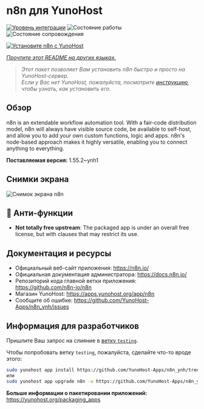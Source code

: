 <!--
Важно: этот README был автоматически сгенерирован <https://github.com/YunoHost/apps/tree/master/tools/readme_generator>
Он НЕ ДОЛЖЕН редактироваться вручную.
-->

# n8n для YunoHost

[![Уровень интеграции](https://dash.yunohost.org/integration/n8n.svg)](https://ci-apps.yunohost.org/ci/apps/n8n/) ![Состояние работы](https://ci-apps.yunohost.org/ci/badges/n8n.status.svg) ![Состояние сопровождения](https://ci-apps.yunohost.org/ci/badges/n8n.maintain.svg)

[![Установите n8n с YunoHost](https://install-app.yunohost.org/install-with-yunohost.svg)](https://install-app.yunohost.org/?app=n8n)

*[Прочтите этот README на других языках.](./ALL_README.md)*

> *Этот пакет позволяет Вам установить n8n быстро и просто на YunoHost-сервер.*  
> *Если у Вас нет YunoHost, пожалуйста, посмотрите [инструкцию](https://yunohost.org/install), чтобы узнать, как установить его.*

## Обзор

n8n is an extendable workflow automation tool. With a fair-code distribution model, n8n will always have visible source code, be available to self-host, and allow you to add your own custom functions, logic and apps. n8n's node-based approach makes it highly versatile, enabling you to connect anything to everything.

**Поставляемая версия:** 1.55.2~ynh1

## Снимки экрана

![Снимок экрана n8n](./doc/screenshots/n8n-screenshot.png)

## :red_circle: Анти-функции

- **Not totally free upstream**: The packaged app is under an overall free license, but with clauses that may restrict its use.

## Документация и ресурсы

- Официальный веб-сайт приложения: <https://n8n.io/>
- Официальная документация администратора: <https://docs.n8n.io/>
- Репозиторий кода главной ветки приложения: <https://github.com/n8n-io/n8n>
- Магазин YunoHost: <https://apps.yunohost.org/app/n8n>
- Сообщите об ошибке: <https://github.com/YunoHost-Apps/n8n_ynh/issues>

## Информация для разработчиков

Пришлите Ваш запрос на слияние в [ветку `testing`](https://github.com/YunoHost-Apps/n8n_ynh/tree/testing).

Чтобы попробовать ветку `testing`, пожалуйста, сделайте что-то вроде этого:

```bash
sudo yunohost app install https://github.com/YunoHost-Apps/n8n_ynh/tree/testing --debug
или
sudo yunohost app upgrade n8n -u https://github.com/YunoHost-Apps/n8n_ynh/tree/testing --debug
```

**Больше информации о пакетировании приложений:** <https://yunohost.org/packaging_apps>
